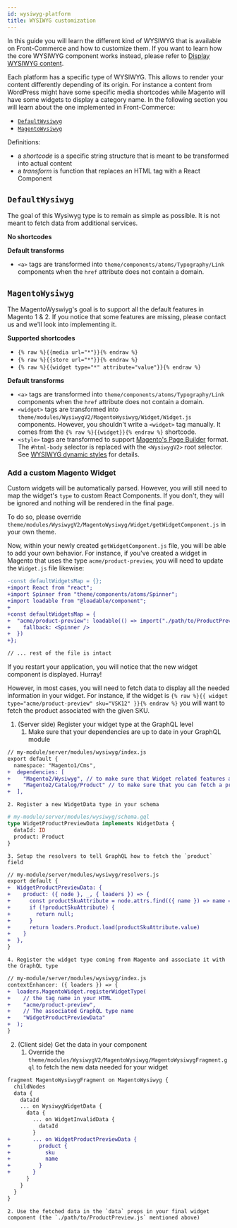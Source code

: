 ```yaml
---
id: wysiwyg-platform
title: WYSIWYG customization
---
```


In this guide you will learn the different kind of WYSIWYG that is available on Front-Commerce and how to customize them. If you want to learn how the core WYSIWYG component works instead, please refer to [Display WYSIWYG content](./wysiwyg.html).

Each platform has a specific type of WYSIWYG. This allows to render your content differently depending of its origin. For instance a content from WordPress might have some specific media shortcodes while Magento will have some widgets to display a category name. In the following section you will learn about the one implemented in Front-Commerce:

- [`DefaultWysiwyg`](#DefaultWysiwyg)
- [`MagentoWysiwyg`](#MagentoWysiwyg)

Definitions:

- a _shortcode_ is a specific string structure that is meant to be transformed into actual content
- a _transform_ is function that replaces an HTML tag with a React Component

## `DefaultWysiwyg`

The goal of this Wysiwyg type is to remain as simple as possible. It is not meant to fetch data from additional services.

**No shortcodes**

**Default transforms**

- `<a>` tags are transformed into `theme/components/atoms/Typography/Link` components when the `href` attribute does not contain a domain.

## `MagentoWysiwyg`

The MagentoWyswiyg's goal is to support all the default features in Magento 1 & 2. If you notice that some features are missing, please contact us and we'll look into implementing it.

**Supported shortcodes**

- `{% raw %}{{media url="*"}}{% endraw %}`
- `{% raw %}{{store url="*"}}{% endraw %}`
- `{% raw %}{{widget type="*" attribute="value"}}{% endraw %}`

**Default transforms**

- `<a>` tags are transformed into `theme/components/atoms/Typography/Link` components when the `href` attribute does not contain a domain.
- `<widget>` tags are transformed into `theme/modules/WysiwygV2/MagentoWysiwyg/Widget/Widget.js` components. However, you shouldn't write a `<widget>` tag manually. It comes from the `{% raw %}{{widget}}{% endraw %}` shortcode.
- `<style>` tags are transformed to support [Magento's Page Builder](/docs/magento2/page-builder.html) format. The `#html-body` selector is replaced with the `<WysiwygV2>` root selector. See [WYSIWYG dynamic styles](/docs/advanced/theme/wysiwyg.html#Dynamic-styles) for details.

### Add a custom Magento Widget

Custom widgets will be automatically parsed. However, you will still need to map the widget's `type` to custom React Components. If you don't, they will be ignored and nothing will be rendered in the final page.

To do so, please override `theme/modules/WysiwygV2/MagentoWysiwyg/Widget/getWidgetComponent.js` in your own theme.

Now, within your newly created `getWidgetComponent.js` file, you will be able to add your own behavior. For instance, if you've created a widget in Magento that uses the type `acme/product-preview`, you will need to update the `Widget.js` file likewise:

```diff
-const defaultWidgetsMap = {};
+import React from "react";
+import Spinner from "theme/components/atoms/Spinner";
+import loadable from "@loadable/component";
+
+const defaultWidgetsMap = {
+  "acme/product-preview": loadable(() => import("./path/to/ProductPreview.js"), {
+    fallback: <Spinner />
+  })
+};

// ... rest of the file is intact
```

If you restart your application, you will notice that the new widget component is displayed. Hurray!

However, in most cases, you will need to fetch data to display all the needed information in your widget. For instance, if the widget is `{% raw %}{{ widget type="acme/product-preview" sku="VSK12" }}{% endraw %}` you will want to fetch the product associated with the given SKU.

1. (Server side) Register your widget type at the GraphQL level
   1. Make sure that your dependencies are up to date in your GraphQL module

```diff
// my-module/server/modules/wysiwyg/index.js
export default {
  namespace: "Magento1/Cms",
+  dependencies: [
+    "Magento2/Wysiwyg", // to make sure that Widget related features are available
+    "Magento2/Catalog/Product" // to make sure that you can fetch a product in your Wysiwyg data
+  ],
```

    2. Register a new WidgetData type in your schema

```graphql
# my-module/server/modules/wysiwyg/schema.gql
type WidgetProductPreviewData implements WidgetData {
  dataId: ID
  product: Product
}
```

    3. Setup the resolvers to tell GraphQL how to fetch the `product` field

```diff
// my-module/server/modules/wysiwyg/resolvers.js
export default {
+  WidgetProductPreviewData: {
+    product: ({ node }, _, { loaders }) => {
+      const productSkuAttribute = node.attrs.find(({ name }) => name === "sku")
+      if (!productSkuAttribute) {
+        return null;
+      }
+      return loaders.Product.load(productSkuAttribute.value)
+    }
+  },
}
```

    4. Register the widget type coming from Magento and associate it with the GraphQL type

```diff
// my-module/server/modules/wysiwyg/index.js
contextEnhancer: ({ loaders }) => {
+  loaders.MagentoWidget.registerWidgetType(
+    // the tag name in your HTML
+    "acme/product-preview",
+    // The associated GraphQL type name
+    "WidgetProductPreviewData"
+  );
}
```

2. (Client side) Get the data in your component
   1. Override the `theme/modules/WysiwygV2/MagentoWysiwyg/MagentoWysiwygFragment.gql` to fetch the new data needed for your widget

```diff
fragment MagentoWysiwygFragment on MagentoWysiwyg {
  childNodes
  data {
    dataId
    ... on WysiwygWidgetData {
      data {
        ... on WidgetInvalidData {
          dataId
        }
+       ... on WidgetProductPreviewData {
+         product {
+           sku
+           name
+         }
+       }
      }
    }
  }
}
```

    2. Use the fetched data in the `data` props in your final widget component (the `./path/to/ProductPreview.js` mentioned above)
